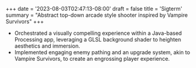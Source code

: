 +++
date = '2023-08-03T02:47:13-08:00'
draft = false
title = 'Sigterm'
summary = "Abstract top-down arcade style shooter inspired by Vampire Survivors"
+++

- Orchestrated a visually compelling experience within a Java-based Processing app, leveraging a GLSL background shader to heighten aesthetics and immersion.
- Implemented engaging enemy pathing and an upgrade system, akin to Vampire Survivors, to create an engrossing player experience.

